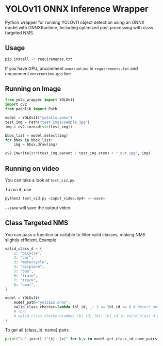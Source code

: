 # YOLOv11 ONNX Inference Wrapper

Python wrapper for running YOLOv11 object detection using an ONNX model with ONNXRuntime, Including optimized post processing with class targeted NMS.

## Usage

```sh
pip install -r requirements.txt
```
If you have GPU, uncomment `onnxruntime` in `requirements.txt` and uncomment `onnxruntime-gpu` line

## Running on Image

```python
from yolo_wrapper import YOLOv11
import cv2
from pathlib import Path

model = YOLOv11("yolo11s.onnx")
test_img = Path("test_imgs/sample.jpg")
img = cv2.imread(str(test_img))

bbox_list = model.detect(img)
for bbox in bbox_list:
    img = bbox.draw(img)

cv2.imwrite(str(test_img.parent / test_img.stem) + "_out.jpg", img)
```

## Running on video

You can take a look at `test_vid.py`.

To run it, use
```sh
python3 test_vid.py <input_video.mp4> <--save>
```
`--save` will save the output video.

## Class Targeted NMS

You can pass a function or callable to filter valid classes, making NMS slightly efficient. Example

```python
valid_class_d = {
    1: "bicycle",
    2: "car",
    3: "motorcycle",
    4: "airplane",
    5: "bus",
    6: "train",
    7: "truck",
    8: "boat",
}

model = YOLOv11(
    model_path="yolo11s.onnx",
    valid_class_checker=lambda lbl_id, _: 1 <= lbl_id <= 8 # detect only vehicles
    # (or)
    # valid_class_checker=lambda lbl_id, lbl: lbl_id in valid_class_d and lbl == valid_class_d[lbl_id]
)
```
To get all {class_id, name} pairs
```python
print("\n".join([ f"{k}: {v}" for k,v in model.get_class_id_name_pairs().items() ]))
```